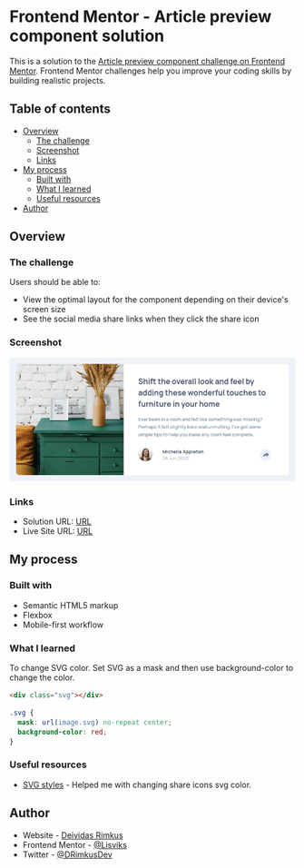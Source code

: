 # Frontend Mentor - Article preview component solution

This is a solution to the [Article preview component challenge on Frontend Mentor](https://www.frontendmentor.io/challenges/article-preview-component-dYBN_pYFT). Frontend Mentor challenges help you improve your coding skills by building realistic projects.

## Table of contents

- [Overview](#overview)
  - [The challenge](#the-challenge)
  - [Screenshot](#screenshot)
  - [Links](#links)
- [My process](#my-process)
  - [Built with](#built-with)
  - [What I learned](#what-i-learned)
  - [Useful resources](#useful-resources)
- [Author](#author)

## Overview

### The challenge

Users should be able to:

- View the optimal layout for the component depending on their device's screen size
- See the social media share links when they click the share icon

### Screenshot

![](./screenshots/screenshot.png)

### Links

- Solution URL: [URL]()
- Live Site URL: [URL](https://lisviks.github.io/article-preview-component-frontendmentor/)

## My process

### Built with

- Semantic HTML5 markup
- Flexbox
- Mobile-first workflow

### What I learned

To change SVG color. Set SVG as a mask and then use background-color to change the color.

```html
<div class="svg"></div>
```

```css
.svg {
  mask: url(image.svg) no-repeat center;
  background-color: red;
}
```

### Useful resources

- [SVG styles](https://stackoverflow.com/a/43916743) - Helped me with changing share icons svg color.

## Author

- Website - [Deividas Rimkus](https://github.com/Lisviks)
- Frontend Mentor - [@Lisviks](https://www.frontendmentor.io/profile/Lisviks)
- Twitter - [@DRimkusDev](https://www.twitter.com/DRimkusDev)
